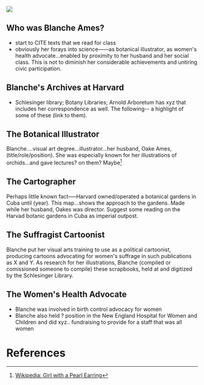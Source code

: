 

<a href="https://juncture-digital.org"><img src="https://juncture-digital.org/images/ve-button.png"></a>

<param ve-config 
       title="Highlights from Harvard's Blanche Ames Collections"
       author="Katherine Enright, GENED 1127"
       banner="https://en.wikipedia.org/wiki/Blanche_Ames_Ames#/media/File:Double_the_Power_of_the_Home_--_Two_Good_Votes_are_Better_Than_One.jpg" 
       layout="vertical">

<!-- Entities discussed throughout the essay are typically defined before the essay text and
     are thus available in all text.  Entity identifiers (QIDs) can be found in either
     Wikipedia or Wikidata (https://www.wikidata.org)> -->
<param ve-entity eid="Q4924825"> <!-- Blanche Ames Ames-->
<param ve-entity eid="Q1669326"> <!-- Oakes Ames-->

## Who was Blanche Ames?
 - start to CITE texts that we read for class
 - obviously her forays into science——as botanical illustrator, as women's health advocate...enabled by proximity to her husband and her social class. This is not to diminish her considerable achievements and untiring civic participation.
<param ve-image manifest="https://iiif.lib.harvard.edu/manifests/ids:1414860">

## Blanche's Archives at Harvard
- Schlesinger library; Botany Libraries; Arnold Arboretum has xyz that includes her correspondence as well. The following-- a highlight of some of these (link to them).

## The Botanical Illustrator
Blanche....visual art degree...illustrator...her husband, Oake Ames, (title/role/position). She was especially known for her illustrations of orchids...and gave lectures? on them? Maybe[^1]
<param ve-image 
       label="Girl with a Pearl Earring" 
       description="painting by Johannes Vermeer" 
       license="public domain" 
       url="https://upload.wikimedia.org/wikipedia/commons/0/0f/1665_Girl_with_a_Pearl_Earring.jpg">
       
## The Cartographer
Perhaps little known fact—–Harvard owned/operated a botanical gardens in Cuba until (year). This map...shows the approach to the gardens. Made while her husband, Oakes was director. Suggest some reading on the Harvad botanic gardens in Cuba as imperial outpost.

## The Suffragist Cartoonist
Blanche put her visual arts training to use as a political cartoonist, producing cartoons advocating for women's suffrage in such publications as X and Y. As research for her illustrations, Blanche (compiled or comissioned someone to compile) these scrapbooks, held at and digitized by the Schlesinger Library.

<param ve-image 
       fit="contain"
       manifest="https://iiif.lib.harvard.edu/manifests/drs:492540327"
       seq="5">

## The Women's Health Advocate

- Blanche was involved in birth control advocacy for women
- Blanche also held ? position in the New England Hospital for Women and Children and did xyz.. fundraising to provide for a staff that was all women
# References

[^1]: [Wikipedia: Girl with a Pearl Earring](https://en.wikipedia.org/wiki/Girl_with_a_Pearl_Earring)
